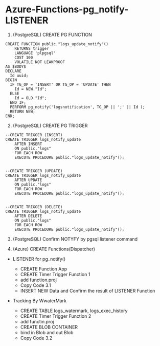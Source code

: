 # Azure-Functions-pg_notify-LISTENER

1. (PostgreSQL) CREATE PG FUNCTION

```
CREATE FUNCTION public."logs_update_notify"()
	RETURNS trigger
	LANGUAGE 'plpgsql'
	COST 100
	VOLATILE NOT LEAKPROOF 
AS $BODY$
DECLARE
  Id uuid;
BEGIN
  IF TG_OP = 'INSERT' OR TG_OP = 'UPDATE' THEN
	Id = NEW."Id";
  ELSE
	Id = OLD."Id";
  END IF;
  PERFORM pg_notify('logsnotification', TG_OP || ';' || Id );
  RETURN NEW;
END;
```
2. (PostgreSQL) CREATE PG TRIGGER

```
--CREATE TRIGGER (INSERT)
CREATE TRIGGER logs_notify_update
	AFTER INSERT 
	ON public."logs"
	FOR EACH ROW
	EXECUTE PROCEDURE public."logs_update_notify"();


--CREATE TRIGGER (UPDATE)
CREATE TRIGGER logs_notify_update
	AFTER UPDATE 
	ON public."logs"
	FOR EACH ROW
	EXECUTE PROCEDURE public."logs_update_notify"();


--CREATE TRIGGER (DELETE)
CREATE TRIGGER logs_notify_update
	AFTER DELETE 
	ON public."logs"
	FOR EACH ROW
	EXECUTE PROCEDURE public."logs_update_notify"();
```

3. (PostgreSQL) Confirm NOTYFY by pgsql listener command

4. (Azure) CREATE Functions(Dispatcher)
 - LISTENER for pg_notify()
   - CREATE Function App
   - CREATE Timer Trigger Function 1
   - add function.proj
   - Copy Code 3.1
   - INSERT NEW Data and Confirm the result of LISTENER Function

 - Tracking By WwaterMark
   - CREATE TABLE logs_watermark, logs_exec_history
   - CREATE Timer Trigger Function 2
   - add functin.proj
   - CREATE BLOB CONTAINER
   - bind in Blob and out Blob
   - Copy Code 3.2














